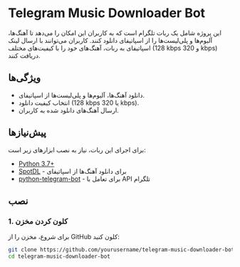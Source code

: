 # Telegram Music Downloader Bot

این پروژه شامل یک ربات تلگرام است که به کاربران این امکان را می‌دهد تا آهنگ‌ها، آلبوم‌ها و پلی‌لیست‌ها را از اسپاتیفای دانلود کنند. کاربران می‌توانند با ارسال لینک اسپاتیفای به ربات، آهنگ‌های خود را با کیفیت‌های مختلف (128 kbps و 320 kbps) دریافت کنند.

## ویژگی‌ها

- دانلود آهنگ‌ها، آلبوم‌ها و پلی‌لیست‌ها از اسپاتیفای.
- انتخاب کیفیت دانلود (128 kbps یا 320 kbps).
- ارسال آهنگ‌های دانلود شده به کاربران.

## پیش‌نیازها

برای اجرای این ربات، نیاز به نصب ابزارهای زیر است:

- [Python 3.7+](https://www.python.org/downloads/)
- [SpotDL](https://github.com/spotDL/spotify-downloader) - برای دانلود آهنگ‌ها از اسپاتیفای
- [python-telegram-bot](https://pypi.org/project/pyTelegramBotAPI/) - برای تعامل با API تلگرام

## نصب

### 1. کلون کردن مخزن

برای شروع، مخزن را از GitHub کلون کنید:

```bash
git clone https://github.com/yourusername/telegram-music-downloader-bot.git
cd telegram-music-downloader-bot
